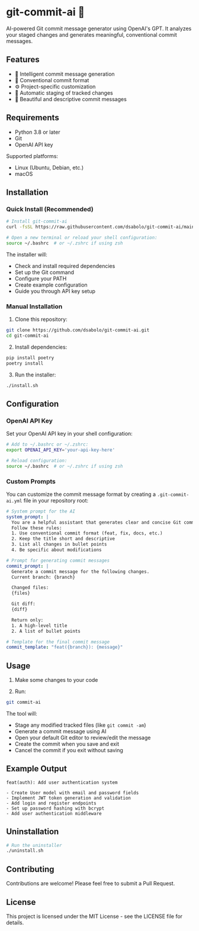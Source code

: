 # git-commit-ai 🤖

AI-powered Git commit message generator using OpenAI's GPT. It analyzes your staged changes and generates meaningful, conventional commit messages.

## Features

- 🧠 Intelligent commit message generation
- 📝 Conventional commit format
- ⚙️ Project-specific customization
- 🔄 Automatic staging of tracked changes
- 🎨 Beautiful and descriptive commit messages

## Requirements

- Python 3.8 or later
- Git
- OpenAI API key

Supported platforms:
- Linux (Ubuntu, Debian, etc.)
- macOS

## Installation

### Quick Install (Recommended)

```bash
# Install git-commit-ai
curl -fsSL https://raw.githubusercontent.com/dsabolo/git-commit-ai/main/install-remote.sh | bash

# Open a new terminal or reload your shell configuration:
source ~/.bashrc  # or ~/.zshrc if using zsh
```

The installer will:
- Check and install required dependencies
- Set up the Git command
- Configure your PATH
- Create example configuration
- Guide you through API key setup

### Manual Installation

1. Clone this repository:
```bash
git clone https://github.com/dsabolo/git-commit-ai.git
cd git-commit-ai
```

2. Install dependencies:
```bash
pip install poetry
poetry install
```

3. Run the installer:
```bash
./install.sh
```

## Configuration

### OpenAI API Key

Set your OpenAI API key in your shell configuration:

```bash
# Add to ~/.bashrc or ~/.zshrc:
export OPENAI_API_KEY='your-api-key-here'

# Reload configuration:
source ~/.bashrc  # or ~/.zshrc if using zsh
```

### Custom Prompts

You can customize the commit message format by creating a `.git-commit-ai.yml` file in your repository root:

```yaml
# System prompt for the AI
system_prompt: |
  You are a helpful assistant that generates clear and concise Git commit messages.
  Follow these rules:
  1. Use conventional commit format (feat, fix, docs, etc.)
  2. Keep the title short and descriptive
  3. List all changes in bullet points
  4. Be specific about modifications

# Prompt for generating commit messages
commit_prompt: |
  Generate a commit message for the following changes.
  Current branch: {branch}

  Changed files:
  {files}

  Git diff:
  {diff}

  Return only:
  1. A high-level title
  2. A list of bullet points

# Template for the final commit message
commit_template: "feat({branch}): {message}"
```

## Usage

1. Make some changes to your code

2. Run:
```bash
git commit-ai
```

The tool will:
- Stage any modified tracked files (like `git commit -am`)
- Generate a commit message using AI
- Open your default Git editor to review/edit the message
- Create the commit when you save and exit
- Cancel the commit if you exit without saving

## Example Output

```
feat(auth): Add user authentication system

- Create User model with email and password fields
- Implement JWT token generation and validation
- Add login and register endpoints
- Set up password hashing with bcrypt
- Add user authentication middleware
```

## Uninstallation

```bash
# Run the uninstaller
./uninstall.sh
```

## Contributing

Contributions are welcome! Please feel free to submit a Pull Request.

## License

This project is licensed under the MIT License - see the LICENSE file for details.
